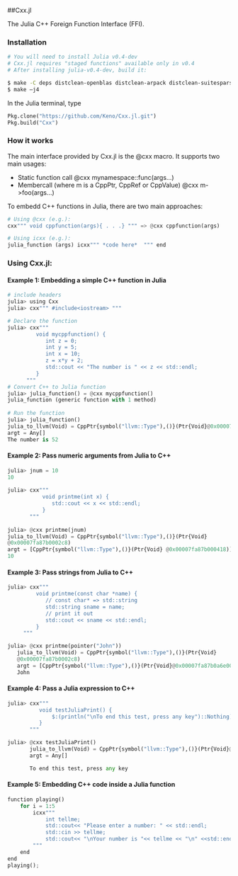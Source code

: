 ##Cxx.jl

The Julia C++ Foreign Function Interface (FFI).


### Installation

```sh
# You will need to install Julia v0.4-dev
# Cxx.jl requires "staged functions" available only in v0.4 
# After installing julia-v0.4-dev, build it:

$ make -C deps distclean-openblas distclean-arpack distclean-suitesparse && make cleanall 
$ make –j4
``` 

In the Julia terminal, type
```python
Pkg.clone("https://github.com/Keno/Cxx.jl.git")
Pkg.build("Cxx")   
```

### How it works

The main interface provided by Cxx.jl is the @cxx macro. It supports two main usages:

  - Static function call
      @cxx mynamespace::func(args...)
  - Membercall (where m is a CppPtr, CppRef or CppValue)
      @cxx m->foo(args...)
      
To embedd C++ functions in Julia, there are two main approaches:

```python  
# Using @cxx (e.g.):   
cxx""" void cppfunction(args){ . . .} """ => @cxx cppfunction(args)

# Using icxx (e.g.):
julia_function (args) icxx""" *code here*  """ end
```    

### **Using Cxx.jl:** 

#### Example 1: Embedding a simple C++ function in Julia

```python
# include headers
julia> using Cxx
julia> cxx""" #include<iostream> """  

# Declare the function
julia> cxx"""  
         void mycppfunction() {   
            int z = 0;
            int y = 5;
            int x = 10;
            z = x*y + 2;
            std::cout << "The number is " << z << std::endl;
         }
      """
# Convert C++ to Julia function
julia> julia_function() = @cxx mycppfunction()
julia_function (generic function with 1 method)
   
# Run the function
julia> julia_function()
julia_to_llvm(Void) = CppPtr{symbol("llvm::Type"),()}(Ptr{Void}@0x00007fa87b0002c8)
argt = Any[]
The number is 52
```

#### Example 2: Pass numeric arguments from Julia to C++

```python
julia> jnum = 10
10
    
julia> cxx"""
           void printme(int x) {
              std::cout << x << std::endl;
           }
       """
       
julia> @cxx printme(jnum)
julia_to_llvm(Void) = CppPtr{symbol("llvm::Type"),()}(Ptr{Void} 
@0x00007fa87b0002c8)
argt = [CppPtr{symbol("llvm::Type"),()}(Ptr{Void} @0x00007fa87b000418)] 
10 
```

#### Example 3: Pass strings from Julia to C++
 ```python
julia> cxx"""
          void printme(const char *name) {
             // const char* => std::string
             std::string sname = name;
             // print it out
             std::cout << sname << std::endl;
          }
      """

julia> @cxx printme(pointer("John"))
    julia_to_llvm(Void) = CppPtr{symbol("llvm::Type"),()}(Ptr{Void}
    @0x00007fa87b0002c8)
    argt = [CppPtr{symbol("llvm::Type"),()}(Ptr{Void}@0x00007fa87b0a6e00)]
    John 
```

#### Example 4: Pass a Julia expression to C++

```python
julia> cxx"""
          void testJuliaPrint() {
              $:(println("\nTo end this test, press any key")::Nothing);
          }
       """

julia> @cxx testJuliaPrint()
       julia_to_llvm(Void) = CppPtr{symbol("llvm::Type"),()}(Ptr{Void}@0x00007fa87b0002c8)
       argt = Any[]

       To end this test, press any key
```

#### Example 5: Embedding C++ code inside a Julia function

```python
function playing()
    for i = 1:5
        icxx"""
            int tellme;
            std::cout<< "Please enter a number: " << std::endl;
            std::cin >> tellme;
            std::cout<< "\nYour number is "<< tellme << "\n" <<std::endl;
        """
    end
end
playing();
```


